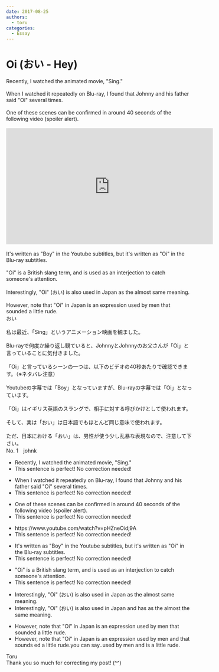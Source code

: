 ```yaml
---
date: 2017-08-25
authors:
  - toru
categories:
  - Essay
---
```


<h1 id="subject_show">Oi (おい - Hey)</h1>
<div class="date" hidden>Aug 25, 2017 16:01</div>
<div id="post"><div id="body_show_ori">
Recently, I watched the animated movie, "Sing."<br/><br/>When I watched it repeatedly on Blu-ray, I found that Johnny and his father said "Oi" several times.<br/><br/>One of these scenes can be confirmed in around 40 seconds of the following video (spoiler alert).<br/><br/><object height="315" width="560">
<param name="movie" value="https://www.youtube.com/v/pHZneOidj9A"/>
<embed height="315" src="https://www.youtube.com/v/pHZneOidj9A" type="application/x-shockwave-flash" width="560"/>
</object>
<br/><br/>It's written as "Boy" in the Youtube subtitles, but it's written as "Oi" in the Blu-ray subtitles.<br/><br/>"Oi" is a British slang term, and is used as an interjection to catch someone's attention.<br/><br/>Interestingly, "Oi" (おい) is also used in Japan as the almost same meaning.<br/><br/>However, note that "Oi" in Japan is an expression used by men that sounded a little rude.
</div></div>

<!-- more -->

<div id="post_ja"><div id="body_show_mo">
おい<br/><br/>私は最近、「Sing」というアニメーション映画を観ました。<br/><br/>Blu-rayで何度か繰り返し観ていると、JohnnyとJohnnyのお父さんが「Oi」と言っていることに気付きました。<br/><br/>「Oi」と言っているシーンの一つは、以下のビデオの40秒あたりで確認できます。（※ネタバレ注意）<br/><br/>Youtubeの字幕では「Boy」となっていますが、Blu-rayの字幕では「Oi」となっています。<br/><br/>「Oi」はイギリス英語のスラングで、相手に対する呼びかけとして使われます。<br/><br/>そして、実は「おい」は日本語でもほとんど同じ意味で使われます。<br/><br/>ただ、日本における「おい」は、男性が使う少し乱暴な表現なので、注意して下さい。
</div></div>
<div id="block"><div class="first_name"> No. 1　<span class="just_name">johnk</span></div><div id="block2">
<ul class="correction_field">
<li class="incorrect">Recently, I watched the animated movie, "Sing."</li>
<li class="corrected perfect">This sentence is perfect! No correction needed!</li>
</ul>
<ul class="correction_field">
<li class="incorrect">When I watched it repeatedly on Blu-ray, I found that Johnny and his father said "Oi" several times.</li>
<li class="corrected perfect">This sentence is perfect! No correction needed!</li>
</ul>
<ul class="correction_field">
<li class="incorrect">One of these scenes can be confirmed in around 40 seconds of the following video (spoiler alert).</li>
<li class="corrected perfect">This sentence is perfect! No correction needed!</li>
</ul>
<ul class="correction_field">
<li class="incorrect">https://www.youtube.com/watch?v=pHZneOidj9A</li>
<li class="corrected perfect">This sentence is perfect! No correction needed!</li>
</ul>
<ul class="correction_field">
<li class="incorrect">It's written as "Boy" in the Youtube subtitles, but it's written as "Oi" in the Blu-ray subtitles.</li>
<li class="corrected perfect">This sentence is perfect! No correction needed!</li>
</ul>
<ul class="correction_field">
<li class="incorrect">"Oi" is a British slang term, and is used as an interjection to catch someone's attention.</li>
<li class="corrected perfect">This sentence is perfect! No correction needed!</li>
</ul>
<ul class="correction_field">
<li class="incorrect">Interestingly, "Oi" (おい) is also used in Japan as the almost same meaning.</li>
<li class="corrected correct">
Interestingly, "Oi" (おい) is also used in Japan and has <span class="sline">as the</span> almost the same meaning.
</li>
</ul>
<ul class="correction_field">
<li class="incorrect">However, note that "Oi" in Japan is an expression used by men that sounded a little rude.</li>
<li class="corrected correct">
However, note that "Oi" in Japan is an expression used by men and <span class="sline">that </span>sounds <span class="sline">ed</span> a little rude.you can say..used by men and is a little rude.
</li>
</ul>
</div><div class="name"><span class="just_name">Toru</span><br>
Thank you so much for correcting my post! (^^)
</div>
</div>

